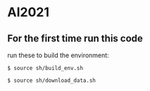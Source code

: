 # AI2021

## For the first time run this code
run these to build the environment:

```$ source sh/build_env.sh```

```$ source sh/download_data.sh```
